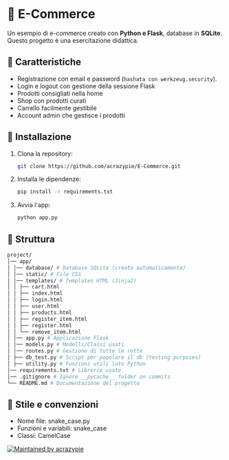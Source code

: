 # 🛒 E-Commerce

Un esempio di e-commerce creato con **Python e Flask**, database in **SQLite**.\
Questo progetto è una esercitazione didattica.

## 📝 Caratteristiche

- Registrazione con email e password (`hashata con werkzeug.security`).
- Login e logout con gestione della sessione Flask
- Prodotti consigliati nella home
- Shop con prodotti curati
- Carrello facilmente gestibile
- Account admin che gestisce i prodotti

## 💾 Installazione

1. Clona la repository:
   ```bash
   git clone https://github.com/acrazypie/E-Commerce.git
   ```
2. Installa le dipendenze:
   ```bash
   pip install -r requirements.txt
   ```
3. Avvia l'app:
   ```bash
   python app.py
   ```

## 📂 Struttura

```bash
project/
│── app/
│ │── database/ # Database SQLite (creato automaticamente)
│ │── static/ # File CSS
│ │── templates/ # Templates HTML (Jinja2)
│ │ ├── cart.html
│ │ ├── index.html
│ │ ├── login.html
│ │ ├── user.html
│ │ ├── products.html
│ │ ├── register_item.html
│ │ ├── register.html
│ │ └── remove_item.html
│ │── app.py # Applicazione Flask
│ │── models.py # Modelli/Classi usati
│ │── routes.py # Gestione di tutte le rotte
│ ├── db_test.py # Script per popolare il db (testing purposes)
│ ├── utility.py # Funzioni utili lato Python
│── requirements.txt # Librerie usate
│── .gitignore # Ignore __pycache__ folder on commits
└── README.md # Documentazione del progetto

```

## 🚀 Stile e convenzioni

- Nome file: snake_case.py
- Funzioni e variabili: snake_case
- Classi: CamelCase

[![Maintained by acrazypie](https://img.shields.io/badge/maintained%20by-acrazypie-9cf?logo=github&style=flat-square)](https://linktr.ee/gen3sio)
